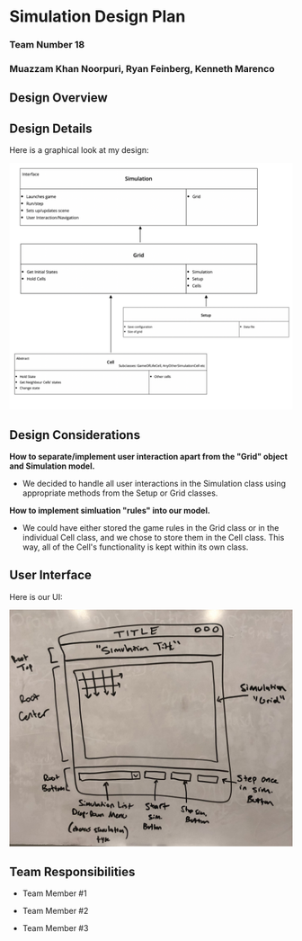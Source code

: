 # Simulation Design Plan
### Team Number 18
### Muazzam Khan Noorpuri, Ryan Feinberg, Kenneth Marenco


## Design Overview


## Design Details

Here is a graphical look at my design:


![This is cool, too bad you can't see it](DesignMap.png "An initial UI")


## Design Considerations

**How to separate/implement user interaction apart from the "Grid" object and Simulation model.**
* We decided to handle all user interactions in the Simulation class using appropriate methods from the Setup or Grid classes.


**How to implement simluation "rules" into our model.**
* We could have either stored the game rules in the Grid class or in the individual Cell class, and we chose to store them in the Cell class. This way, all of the Cell's functionality is kept within its own class.


## User Interface

Here is our UI:


![This is cool, too bad you can't see it](UIPicture.jpg "An alternate design")


## Team Responsibilities

 * Team Member #1

 * Team Member #2

 * Team Member #3
